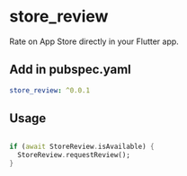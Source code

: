 # store_review

Rate on App Store directly in your Flutter app.

## Add in pubspec.yaml
```yaml
store_review: ^0.0.1
```

## Usage
```dart

if (await StoreReview.isAvailable) {
  StoreReview.requestReview();
}
```